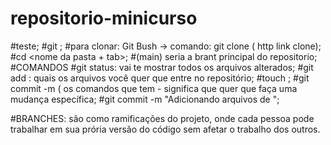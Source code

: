 # repositorio-minicurso
#teste;
#git <comando>;
#para clonar: Git Bush -> comando: git clone ( http link clone);
#cd <nome da pasta + tab>;
#(main) seria a brant principal do repositorio;
#COMANDOS
#git status: vai te mostrar todos os arquivos alterados;
#git add <arquivo>: quais os arquivos você quer que entre no repositório;
#touch <nome do arquivo>;
#git commit -m ( os comandos que tem - significa que quer que faça uma mudança específica;
#git commit -m "Adicionando arquivos de ";

#BRANCHES: são como ramificações do projeto, onde cada pessoa pode trabalhar em sua prória versão do código sem afetar o trabalho dos outros.

